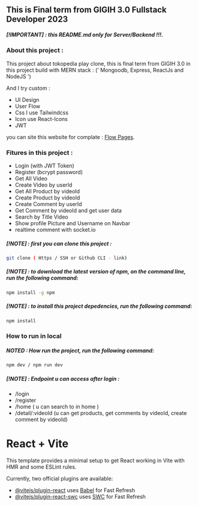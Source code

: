 ## This is Final term from GIGIH 3.0 Fullstack Developer 2023

##### [!IMPORTANT] : this README.md only for Server/Backend !!!.

### About this project :

This project about tokopedia play clone, this is final term from GIGIH 3.0
in this project build with MERN stack : (' Mongoodb, Express, ReactJs and NodeJS ')

And I try custom :

- UI Design
- User Flow
- Css I use Tailwindcss
- Icon use React-Icons
- JWT

you can site this website for complate :
[Flow Pages](https://www.figma.com/file/AuJFeq5AfpTb3uKFumY4ic/Final-Project-GIGIH-3.0?type=whiteboard&node-id=0%3A1&t=T2oQsInzIN29FhPF-1/).

### Fitures in this project :

- Login (with JWT Token)
- Register (bcrypt password)
- Get All Video
- Create Video by userId
- Get All Product by videoId
- Create Product by videoId
- Create Comment by userId
- Get Comment by videoId and get user data
- Search by Title Video
- Show profile Picture and Username on Navbar
- realtime comment with socket.io

##### [!NOTE] : first you can clone this project :

```bash
git clone ( Https / SSH or Github CLI - link)
```

##### [!NOTE] : to download the latest version of npm, on the command line, run the following command:

```bash
npm install -g npm
```

##### [!NOTE] : to install this project depedencies, run the following command:

```bash
npm install
```

### How to run in local

##### _NOTED_ : How run the project, run the following command:

```bash
npm dev / npm run dev
```

##### [!NOTE] : Endpoint u can access after login :

- /login
- /register
- /home ( u can search to in home )
- /detail/:videoId (u can get products, get comments by videoId, create comment by videoId)


# React + Vite

This template provides a minimal setup to get React working in Vite with HMR and some ESLint rules.

Currently, two official plugins are available:

- [@vitejs/plugin-react](https://github.com/vitejs/vite-plugin-react/blob/main/packages/plugin-react/README.md) uses [Babel](https://babeljs.io/) for Fast Refresh
- [@vitejs/plugin-react-swc](https://github.com/vitejs/vite-plugin-react-swc) uses [SWC](https://swc.rs/) for Fast Refresh
